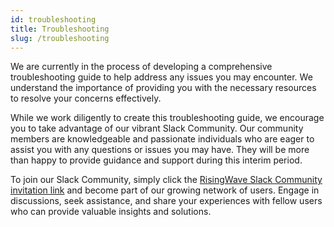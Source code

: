```yaml
---
id: troubleshooting
title: Troubleshooting
slug: /troubleshooting
---
```

<head>
  <link rel="canonical" href="https://docs.risingwave.com/docs/current/troubleshooting/" />
</head>

We are currently in the process of developing a comprehensive troubleshooting guide to help address any issues you may encounter. We understand the importance of providing you with the necessary resources to resolve your concerns effectively.

While we work diligently to create this troubleshooting guide, we encourage you to take advantage of our vibrant Slack Community. Our community members are knowledgeable and passionate individuals who are eager to assist you with any questions or issues you may have. They will be more than happy to provide guidance and support during this interim period.

To join our Slack Community, simply click the [RisingWave Slack Community invitation link](risingwave.com/slack) and become part of our growing network of users. Engage in discussions, seek assistance, and share your experiences with fellow users who can provide valuable insights and solutions.
